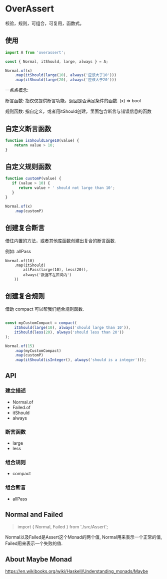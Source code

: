 # OverAssert
校验，规则，可组合，可复用，函数式。


## 使用
```javascript
import A from 'overassert';

const { Normal, itShould, large, always } = A;

Normal.of(x)
    .map(itShould(large(10), always('应该大于10')))
    .map(itShould(large(20), always('应该大于20')))
```

一点点概念:

断言函数: 指仅仅提供断言功能，返回是否满足条件的函数. (x) => bool

规则函数: 指自定义，或者用itShould创建，里面包含断言与错误信息的函数

## 自定义断言函数

```javascript
function isShouldLarge10(value) {
    return value > 10;
}
```

## 自定义规则函数

```javascript
function customP(value) {
   if (value > 10) {
      return value + ' should not large than 10';
   }
}

Normal.of(x)
    .map(customP)
```


## 创建复合断言

借住内置的方法，或者其他库函数创建出复合的断言函数.

例如: allPass
```
Normal.of(10)
    .map(itShould(
        allPass(large(10), less(20)),
        always('数据不在区间内')
    ))
```

## 创建复合规则

借助 compact 可以帮我们组合规则函数.

```javascript

const myCustomCompact = compact(
    itShould(large(10), always('should large than 10')),
    itShould(less(20), always('should less than 20'))
);

Normal.of(15)
    .map(myCustomCompact)
    .map(customP)
    .map(itShould(isInteger(), always('should is a integer')));
```


## API

### 建立描述

* Normal.of
* Failed.of
* itShould
* always

### 断言函数

* large
* less

### 组合规则

* compact


### 组合断言

* allPass

## Normal and Failed

> import { Normal, Failed } from './src/Assert';

Normal以及Failed是Assert这个Monad的两个值, Normal用来表示一个正常的值, Failed用来表示一个失败的值.

## About Maybe Monad
https://en.wikibooks.org/wiki/Haskell/Understanding_monads/Maybe
